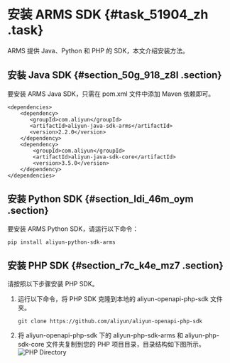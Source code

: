 # 安装 ARMS SDK {#task_51904_zh .task}

ARMS 提供 Java、Python 和 PHP 的 SDK，本文介绍安装方法。

## 安装 Java SDK {#section_50g_918_z8l .section}

要安装 ARMS Java SDK，只需在 pom.xml 文件中添加 Maven 依赖即可。

``` {#codeblock_l3h_ptm_20j}
<dependencies>
    <dependency>
       <groupId>com.aliyun</groupId>
       <artifactId>aliyun-java-sdk-arms</artifactId>
       <version>2.2.0</version>
    </dependency>
    <dependency>
        <groupId>com.aliyun</groupId>
        <artifactId>aliyun-java-sdk-core</artifactId>
        <version>3.5.0</version>
    </dependency>
</dependencies>
```

## 安装 Python SDK {#section_ldi_46m_oym .section}

要安装 ARMS Python SDK，请运行以下命令：

``` {#codeblock_bpv_sqm_de3}
pip install aliyun-python-sdk-arms
```

## 安装 PHP SDK {#section_r7c_k4e_mz7 .section}

请按照以下步骤安装 PHP SDK。

1.  运行以下命令，将 PHP SDK 克隆到本地的 aliyun-openapi-php-sdk 文件夹。 

    ``` {#codeblock_w3f_g33_1q6}
    git clone https://github.com/aliyun/aliyun-openapi-php-sdk
    ```

2.  将 aliyun-openapi-php-sdk 下的 aliyun-php-sdk-arms 和 aliyun-php-sdk-core 文件夹复制到您的 PHP 项目目录，目录结构如下图所示。 ![PHP Directory](http://static-aliyun-doc.oss-cn-hangzhou.aliyuncs.com/assets/img/152342/156508887043309_zh-CN.png) 

